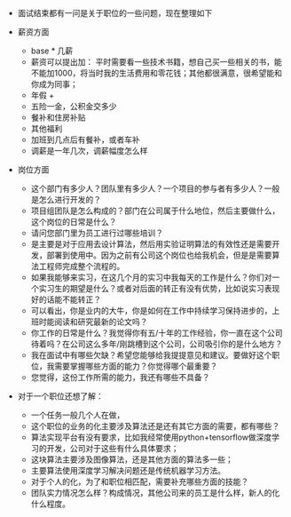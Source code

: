 * 面试结束都有一问是关于职位的一些问题，现在整理如下



* 薪资方面
  * base * 几薪
  * 薪资可以提出加： 平时需要看一些技术书籍，想自己买一些相关的书，能不能加1000，将当时我的生活费用和零花钱；其他都很满意，很希望能和你成为同事；
  * 年假 + 
  * 五险一金，公积金交多少
  * 餐补和住房补贴
  * 其他福利
  * 加班到几点后有餐补，或者车补
  * 调薪是一年几次，调薪幅度怎么样

* 岗位方面

  * 这个部门有多少人？团队里有多少人？一个项目的参与者有多少人？一般是怎么进行开发的？
  * 项目组团队是怎么构成的？部门在公司属于什么地位，然后主要做什么，这个岗位的日常是什么？
  * 请问您部门里为员工进行过哪些培训？
  * 是主要是对于应用去设计算法，然后用实验证明算法的有效性还是需要开发，部署到使用中。因为之前有公司这个岗位也给我机会，但是是需要算法工程师完成整个流程的。
  * 如果我能够来实习，在这几个月的实习中我每天的工作是什么？你们对一个实习生的期望是什么？或者对后面的转正有没有优势，比如说实习表现好的话能不能转正？
  * 可以看出，你是业内的大牛，你是如何在工作中持续学习保持进步的，上班时能阅读和研究最新的论文吗？
  * 你工作的日常是什么？我觉得你有五/十年的工作经验，你一直在这个公司待着吗？在公司这么多年/刚跳槽到这个公司，公司吸引你的是什么地方？
  * 我在面试中有哪些欠缺？希望您能够给我提提意见和建议。要做好这个职位，我需要掌握哪些方面的能力？你觉得哪个最重要？
  * 您觉得，这份工作所需的能力，我还有哪些不具备？

* 对于一个职位还想了解：

  * 一个任务一般几个人在做，
  * 这个职位的业务的化主要涉及算法还是还有其它方面的需要，都有哪些？
  * 算法实现平台有没有要求，比如我经常使用python+tensorflow做深度学习的开发，公司对于这些有什么具体要求；
  * 这块算法主要涉及图像算法，还是其他方面的算法多一些；
  * 主要算法使用深度学习解决问题还是传统机器学习方法。
  * 对于个人的化，为了和职位相匹配，需要补充哪些方面的技能？
  * 团队实力情况怎么样？构成情况，其他公司来的员工是什么样，新人的化什么程度。